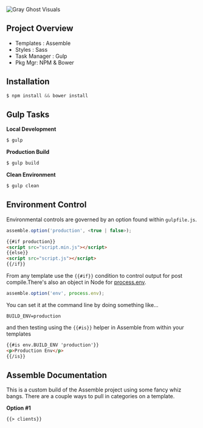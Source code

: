 ![Gray Ghost Visuals](https://dl.dropboxusercontent.com/u/41114960/github/ggv/site.png)

## Project Overview

 - Templates : Assemble
 - Styles : Sass
 - Task Manager : Gulp
 - Pkg Mgr: NPM & Bower

## Installation

```javascript
$ npm install && bower install
```

## Gulp Tasks

**Local Development**

```javascript
$ gulp
```

**Production Build**

```javascript
$ gulp build
```

**Clean Environment**

```javascript
$ gulp clean
```

## Environment Control

Environmental controls are governed by an option found within ``gulpfile.js``.

```javascript
assemble.option('production', <true | false>);
```

```html
{{#if production}}
<script src="script.min.js"></script>
{{else}}
<script src="script.js"></script>
{{/if}}
```

From any template use the ``{{#if}}`` condition to control output for post compile.There's also an object in Node for [process.env](https://nodejs.org/api/process.html#process_process_env).

```javascript
assemble.option('env', process.env);
```

You can set it at the command line by doing something like…

```shell
BUILD_ENV=production
```

and then testing using the ``{{#is}}`` helper in Assemble from within your templates

```html
{{#is env.BUILD_ENV 'production'}}
<p>Production Env</p>
{{/is}}
```

## Assemble Documentation

This is a custom build of the Assemble project using some fancy whiz bangs. There are a couple ways to pull in categories on a template.

**Option #1**
```html
{{> clients}}
```